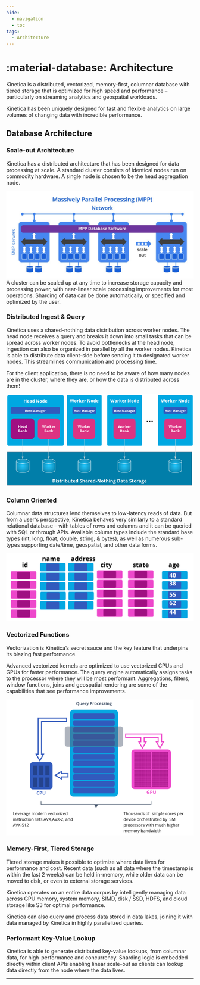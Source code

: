 ```yaml
---
hide:
  - navigation
  - toc
tags:
  - Architecture
---
```

# :material-database: Architecture

Kinetica is a distributed, vectorized, memory-first, columnar database with tiered storage
that is optimized for high speed and performance – particularly on streaming analytics and
geospatial workloads.

Kinetica has been uniquely designed for fast and flexible analytics on large volumes of
changing data with incredible performance.

## Database Architecture

### Scale-out Architecture

Kinetica has a distributed architecture that has been designed for data processing at scale.
A standard cluster consists of identical nodes run on commodity hardware.
A single node is chosen to be the head aggregation node.

![massivley_parallel](../images/massivley_parallel.png)
A cluster can be scaled up at any time to increase storage capacity and processing power,
with near-linear scale processing improvements for most operations.
Sharding of data can be done automatically, or specified and optimized by the user.

### Distributed Ingest & Query

Kinetica uses a shared-nothing data distribution across worker nodes.
The head node receives a query and breaks it down into small tasks that can be spread across worker nodes.
To avoid bottlenecks at the head node, ingestion can also be organized in parallel by all the worker nodes.
Kinetica is able to distribute data client-side before sending it to designated worker nodes.
This streamlines communication and processing time.

For the client application, there is no need to be aware of how many nodes are in the cluster,
where they are, or how the data is distributed across them!

![architecture](../assets/distributed.png)

### Column Oriented

Columnar data structures lend themselves to low-latency reads of data.
But from a user's perspective, Kinetica behaves very similarly to a standard relational database –
with tables of rows and columns and it can be queried with SQL or through APIs.
Available column types include the standard base types (int, long, float, double, string, & bytes),
as well as numerous sub-types supporting date/time, geospatial, and other data forms.

![columnar](../images/columnar-1024x373.png)

### Vectorized Functions

Vectorization is Kinetica’s secret sauce and the key feature that underpins its blazing fast performance.

Advanced vectorized kernels are optimized to use vectorized CPUs and GPUs for faster performance.
The query engine automatically assigns tasks to the processor where they will be most performant.
Aggregations, filters, window functions, joins and geospatial rendering are some of the capabilities
that see performance improvements.

![vectorized](../images/vectorized.png)

### Memory-First, Tiered Storage

Tiered storage makes it possible to optimize where data lives for performance and cost.
Recent data (such as all data where the timestamp is within the last 2 weeks) can be held in-memory,
while older data can be moved to disk, or even to external storage services.

Kinetica operates on an entire data corpus by intelligently managing data across GPU memory,
system memory, SIMD, disk / SSD, HDFS, and cloud storage like S3 for optimal performance.

Kinetica can also query and process data stored in data lakes, joining it with data managed by Kinetica
in highly parallelized queries.

### Performant Key-Value Lookup

Kinetica is able to generate distributed key-value lookups, from columnar data, for high-performance and concurrency.
Sharding logic is embedded directly within client APIs enabling linear scale-out as clients can lookup data directly
from the node where the data lives.

----
